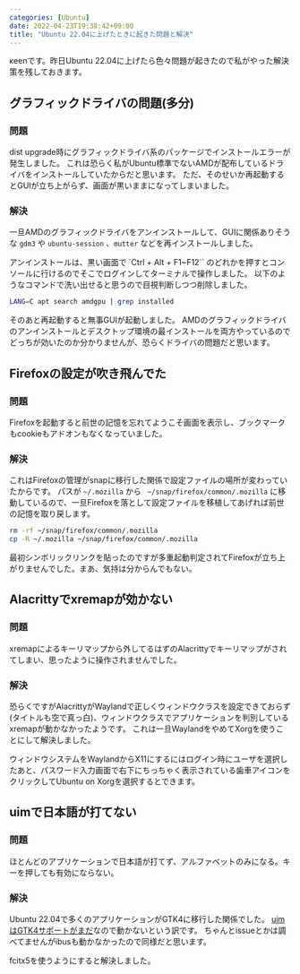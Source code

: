 ```yaml
---
categories: [Ubuntu]
date: 2022-04-23T19:38:42+09:00
title: "Ubuntu 22.04に上げたときに起きた問題と解決"
---
```


κeenです。昨日Ubuntu 22.04に上げたら色々問題が起きたので私がやった解決策を残しておきます。

<!--more-->


## グラフィックドライバの問題(多分)
### 問題
dist upgrade時にグラフィックドライバ系のパッケージでインストールエラーが発生しました。
これは恐らく私がUbuntu標準でないAMDが配布しているドライバをインストールしていたからだと思います。
ただ、そのせいか再起動するとGUIが立ち上がらず、画面が黒いままになってしまいました。

### 解決
一旦AMDのグラフィックドライバをアンインストールして、GUIに関係ありそうな `gdm3` や `ubuntu-session` 、`mutter` などを再インストールしました。

アンインストールは、黒い画面で `Ctrl + Alt + F1~F12`` のどれかを押すとコンソールに行けるのでそこでログインしてターミナルで操作しました。
以下のようなコマンドで洗い出せると思うので目視判断しつつ削除しました。

```sh
LANG=C apt search amdgpu | grep installed  
```

そのあと再起動すると無事GUIが起動しました。
AMDのグラフィックドライバのアンインストールとデスクトップ環境の最インストールを両方やっているのでどっちが効いたのか分かりませんが、恐らくドライバの問題だと思います。

## Firefoxの設定が吹き飛んでた
### 問題

Firefoxを起動すると前世の記憶を忘れてようこそ画面を表示し、ブックマークもcookieもアドオンもなくなっていました。

### 解決

これはFirefoxの管理がsnapに移行した関係で設定ファイルの場所が変わっていたからです。
パスが `~/.mozilla` から ` ~/snap/firefox/common/.mozilla` に移動しているので、一旦Firefoxを落として設定ファイルを移植してあげれば前世の記憶を取り戻します。

```sh
rm -rf ~/snap/firefox/common/.mozilla
cp -R ~/.mozilla ~/snap/firefox/common/.mozilla
```

最初シンボリックリンクを貼ったのですが多重起動判定されてFirefoxが立ち上がりませんでした。まあ、気持は分からんでもない。


## Alacrittyでxremapが効かない
### 問題

xremapによるキーリマップから外してるはずのAlacrittyでキーリマップがされてしまい、思ったように操作されませんでした。

### 解決

恐らくですがAlacrittyがWaylandで正しくウィンドウクラスを設定できておらず(タイトルも空で真っ白)、ウィンドウクラスでアプリケーションを判別しているxremapが動かなかったようです。
これは一旦WaylandをやめてXorgを使うことにして解決しました。

ウィンドウシステムをWaylandからX11にするにはログイン時にユーザを選択したあと、パスワード入力画面で右下にちっちゃく表示されている歯車アイコンをクリックしてUbuntu on Xorgを選択するとできます。

## uimで日本語が打てない
### 問題
ほとんどのアプリケーションで日本語が打てず、アルファベットのみになる。キーを押しても有効にならない。

### 解決
Ubuntu 22.04で多くのアプリケーションがGTK4に移行した関係でした。
[uimはGTK4サポートがまだ](https://github.com/uim/uim/issues/173)なので動かないという訳です。
ちゃんとissueとかは調べてませんがibusも動かなかったので同様だと思います。

fcitx5を使うようにすると解決しました。